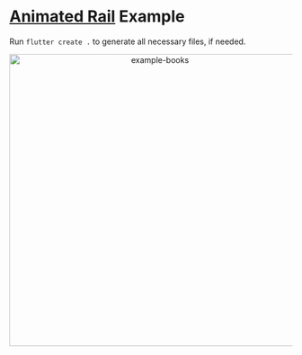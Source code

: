 # [Animated Rail](https://pub.dev/packages/animated_rail) Example

Run `flutter create .` to generate all necessary files, if needed.

<p align="center">
<img src="https://raw.githubusercontent.com/slovnicki/beamer_examples/master/example-animated-rail.gif" alt="example-books" width="520">